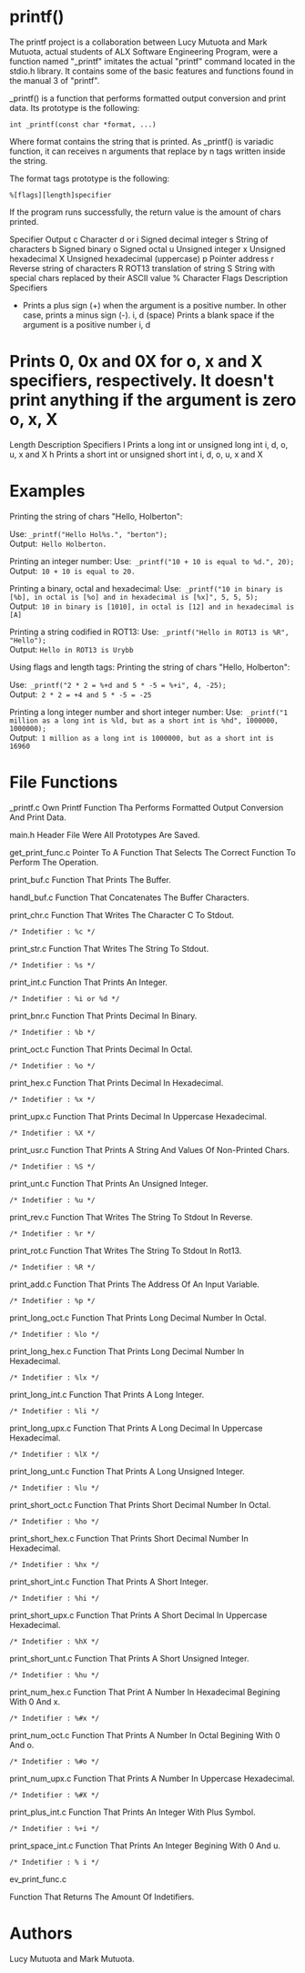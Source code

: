 # printf()


The printf project is a collaboration between Lucy Mutuota and Mark Mutuota, actual students of ALX Software Engineering Program, were a function named "_printf" imitates the actual "printf" command located in the stdio.h library. It contains some of the basic features and functions found in the manual 3 of "printf".


_printf() is a function that performs formatted output conversion and print data. Its prototype is the following:


```
int _printf(const char *format, ...)
```

Where format contains the string that is printed. As _printf() is variadic function, it can receives n arguments that replace by n tags written inside the string.

The format tags prototype is the following:

```
%[flags][length]specifier
```

If the program runs successfully, the return value is the amount of chars printed.

Specifier	Output
c	Character
d or i	Signed decimal integer
s	String of characters
b	Signed binary
o	Signed octal
u	Unsigned integer
x	Unsigned hexadecimal
X	Unsigned hexadecimal (uppercase)
p	Pointer address
r	Reverse string of characters
R	ROT13 translation of string
S	String with special chars replaced by their ASCII value
%	Character
Flags	Description	Specifiers
+	Prints a plus sign (+) when the argument is a positive number. In other case, prints a minus sign (-).	i, d
(space)	Prints a blank space if the argument is a positive number	i, d
#	Prints 0, 0x and 0X for o, x and X specifiers, respectively. It doesn't print anything if the argument is zero	o, x, X
Length	Description	Specifiers
l	Prints a long int or unsigned long int	i, d, o, u, x and X
h	Prints a short int or unsigned short int	i, d, o, u, x and X
# Examples
Printing the string of chars "Hello, Holberton":

Use: ```_printf("Hello Hol%s.", "berton");```<br/>
Output:``` Hello Holberton.```

Printing an integer number:
Use:``` _printf("10 + 10 is equal to %d.", 20);```<br/>
Output:``` 10 + 10 is equal to 20.```

Printing a binary, octal and hexadecimal:
Use:``` _printf("10 in binary is [%b], in octal is [%o] and in hexadecimal is [%x]", 5, 5, 5);```<br/>
Output:``` 10 in binary is [1010], in octal is [12] and in hexadecimal is [A]```

Printing a string codified in ROT13:
Use:``` _printf("Hello in ROT13 is %R", "Hello");```<br/>
Output: ```Hello in ROT13 is Urybb```

Using flags and length tags:
Printing the string of chars "Hello, Holberton":

Use:``` _printf("2 * 2 = %+d and 5 * -5 = %+i", 4, -25);```<br/>
Output:``` 2 * 2 = +4 and 5 * -5 = -25```

Printing a long integer number and short integer number:
Use:``` _printf("1 million as a long int is %ld, but as a short int is %hd", 1000000, 1000000);```<br/>
Output:``` 1 million as a long int is 1000000, but as a short int is 16960```

# File Functions

_printf.c
Own Printf Function Tha Performs Formatted Output Conversion And Print Data.

main.h
Header File Were All Prototypes Are Saved.

get_print_func.c
Pointer To A Function That Selects The Correct Function To Perform The Operation.

print_buf.c
Function That Prints The Buffer.

handl_buf.c
Function That Concatenates The Buffer Characters.

print_chr.c
Function That Writes The Character C To Stdout.
```
/* Indetifier : %c */
```
print_str.c
Function That Writes The String To Stdout.
```
/* Indetifier : %s */
```
print_int.c
Function That Prints An Integer.
```
/* Indetifier : %i or %d */
```
print_bnr.c
Function That Prints Decimal In Binary.
```
/* Indetifier : %b */
```
print_oct.c
Function That Prints Decimal In Octal.
```
/* Indetifier : %o */
```
print_hex.c
Function That Prints Decimal In Hexadecimal.
```
/* Indetifier : %x */
```
print_upx.c
Function That Prints Decimal In Uppercase Hexadecimal.
```
/* Indetifier : %X */
```
print_usr.c
Function That Prints A String And Values Of Non-Printed Chars.
```
/* Indetifier : %S */
```
print_unt.c
Function That Prints An Unsigned Integer.
```
/* Indetifier : %u */
```
print_rev.c
Function That Writes The String To Stdout In Reverse.
```
/* Indetifier : %r */
```
print_rot.c
Function That Writes The String To Stdout In Rot13.
```
/* Indetifier : %R */
```
print_add.c
Function That Prints The Address Of An Input Variable.
```
/* Indetifier : %p */
```
print_long_oct.c
Function That Prints Long Decimal Number In Octal.
```
/* Indetifier : %lo */
```
print_long_hex.c
Function That Prints Long Decimal Number In Hexadecimal.
```
/* Indetifier : %lx */
```
print_long_int.c
Function That Prints A Long Integer.
```
/* Indetifier : %li */
```
print_long_upx.c
Function That Prints A Long Decimal In Uppercase Hexadecimal.
```
/* Indetifier : %lX */
```
print_long_unt.c
Function That Prints A Long Unsigned Integer.
```
/* Indetifier : %lu */
```
print_short_oct.c
Function That Prints Short Decimal Number In Octal.
```
/* Indetifier : %ho */
```
print_short_hex.c
Function That Prints Short Decimal Number In Hexadecimal.
```
/* Indetifier : %hx */
```
print_short_int.c
Function That Prints A Short Integer.
```
/* Indetifier : %hi */
```
print_short_upx.c
Function That Prints A Short Decimal In Uppercase Hexadecimal.
```
/* Indetifier : %hX */
```
print_short_unt.c
Function That Prints A Short Unsigned Integer.
```
/* Indetifier : %hu */
```
print_num_hex.c
Function That Print A Number In Hexadecimal Begining With 0 And x.
```
/* Indetifier : %#x */
```
print_num_oct.c
Function That Prints A Number In Octal Begining With 0 And o.
```
/* Indetifier : %#o */
```
print_num_upx.c
Function That Prints A Number In Uppercase Hexadecimal.
```
/* Indetifier : %#X */
```
print_plus_int.c
Function That Prints An Integer With Plus Symbol.
```
/* Indetifier : %+i */
```
print_space_int.c
Function That Prints An Integer Begining With 0 And u.
```
/* Indetifier : % i */
```
ev_print_func.c

Function That Returns The Amount Of Indetifiers.

# Authors

Lucy Mutuota and Mark Mutuota.

